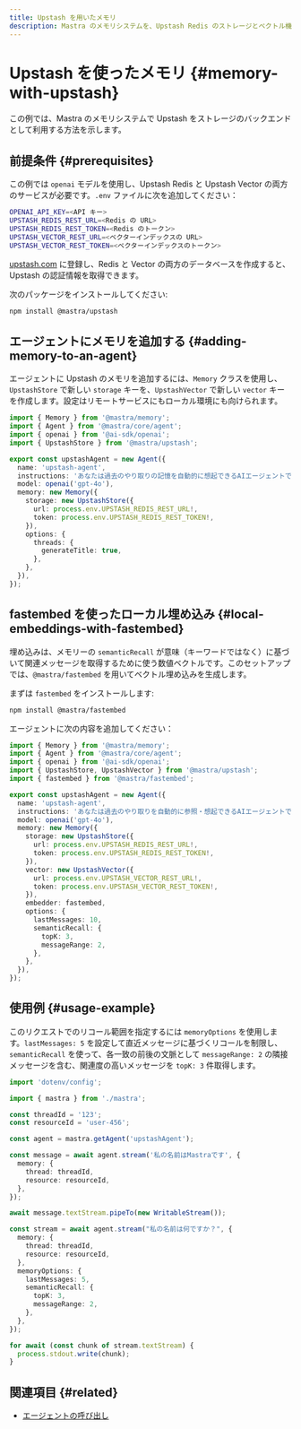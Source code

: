 ```yaml
---
title: Upstash を用いたメモリ
description: Mastra のメモリシステムを、Upstash Redis のストレージとベクトル機能で活用する方法の例。
---
```


# Upstash を使ったメモリ \{#memory-with-upstash\}

この例では、Mastra のメモリシステムで Upstash をストレージのバックエンドとして利用する方法を示します。

## 前提条件 \{#prerequisites\}

この例では `openai` モデルを使用し、Upstash Redis と Upstash Vector の両方のサービスが必要です。`.env` ファイルに次を追加してください：

```bash title=".env" copy
OPENAI_API_KEY=<API キー>
UPSTASH_REDIS_REST_URL=<Redis の URL>
UPSTASH_REDIS_REST_TOKEN=<Redis のトークン>
UPSTASH_VECTOR_REST_URL=<ベクターインデックスの URL>
UPSTASH_VECTOR_REST_TOKEN=<ベクターインデックスのトークン>
```

[upstash.com](https://upstash.com) に登録し、Redis と Vector の両方のデータベースを作成すると、Upstash の認証情報を取得できます。

次のパッケージをインストールしてください:

```bash copy
npm install @mastra/upstash
```

## エージェントにメモリを追加する \{#adding-memory-to-an-agent\}

エージェントに Upstash のメモリを追加するには、`Memory` クラスを使用し、`UpstashStore` で新しい `storage` キーを、`UpstashVector` で新しい `vector` キーを作成します。設定はリモートサービスにもローカル環境にも向けられます。

```typescript title="src/mastra/agents/example-upstash-agent.ts" showLineNumbers copy
import { Memory } from '@mastra/memory';
import { Agent } from '@mastra/core/agent';
import { openai } from '@ai-sdk/openai';
import { UpstashStore } from '@mastra/upstash';

export const upstashAgent = new Agent({
  name: 'upstash-agent',
  instructions: 'あなたは過去のやり取りの記憶を自動的に想起できるAIエージェントです。',
  model: openai('gpt-4o'),
  memory: new Memory({
    storage: new UpstashStore({
      url: process.env.UPSTASH_REDIS_REST_URL!,
      token: process.env.UPSTASH_REDIS_REST_TOKEN!,
    }),
    options: {
      threads: {
        generateTitle: true,
      },
    },
  }),
});
```

## fastembed を使ったローカル埋め込み \{#local-embeddings-with-fastembed\}

埋め込みは、メモリーの `semanticRecall` が意味（キーワードではなく）に基づいて関連メッセージを取得するために使う数値ベクトルです。このセットアップでは、`@mastra/fastembed` を用いてベクトル埋め込みを生成します。

まずは `fastembed` をインストールします:

```bash copy
npm install @mastra/fastembed
```

エージェントに次の内容を追加してください：

```typescript title="src/mastra/agents/example-upstash-agent.ts" showLineNumbers copy
import { Memory } from '@mastra/memory';
import { Agent } from '@mastra/core/agent';
import { openai } from '@ai-sdk/openai';
import { UpstashStore, UpstashVector } from '@mastra/upstash';
import { fastembed } from '@mastra/fastembed';

export const upstashAgent = new Agent({
  name: 'upstash-agent',
  instructions: 'あなたは過去のやり取りを自動的に参照・想起できるAIエージェントです。',
  model: openai('gpt-4o'),
  memory: new Memory({
    storage: new UpstashStore({
      url: process.env.UPSTASH_REDIS_REST_URL!,
      token: process.env.UPSTASH_REDIS_REST_TOKEN!,
    }),
    vector: new UpstashVector({
      url: process.env.UPSTASH_VECTOR_REST_URL!,
      token: process.env.UPSTASH_VECTOR_REST_TOKEN!,
    }),
    embedder: fastembed,
    options: {
      lastMessages: 10,
      semanticRecall: {
        topK: 3,
        messageRange: 2,
      },
    },
  }),
});
```

## 使用例 \{#usage-example\}

このリクエストでのリコール範囲を指定するには `memoryOptions` を使用します。`lastMessages: 5` を設定して直近メッセージに基づくリコールを制限し、`semanticRecall` を使って、各一致の前後の文脈として `messageRange: 2` の隣接メッセージを含む、関連度の高いメッセージを `topK: 3` 件取得します。

```typescript title="src/test-upstash-agent.ts" showLineNumbers copy
import 'dotenv/config';

import { mastra } from './mastra';

const threadId = '123';
const resourceId = 'user-456';

const agent = mastra.getAgent('upstashAgent');

const message = await agent.stream('私の名前はMastraです', {
  memory: {
    thread: threadId,
    resource: resourceId,
  },
});

await message.textStream.pipeTo(new WritableStream());

const stream = await agent.stream("私の名前は何ですか？", {
  memory: {
    thread: threadId,
    resource: resourceId,
  },
  memoryOptions: {
    lastMessages: 5,
    semanticRecall: {
      topK: 3,
      messageRange: 2,
    },
  },
});

for await (const chunk of stream.textStream) {
  process.stdout.write(chunk);
}
```

## 関連項目 \{#related\}

* [エージェントの呼び出し](/docs/examples/agents/calling-agents)